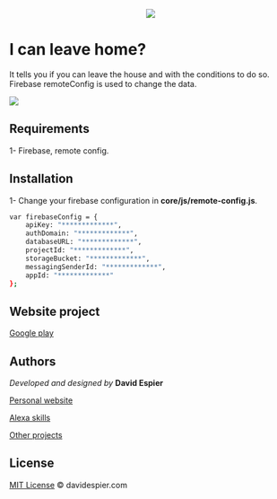 <p align="center">
  <img src="https://i.postimg.cc/httKjH8w/puedosalirdecasaweb.png">
</p>


# I can leave home?

It tells you if you can leave the house and with the conditions to do so.
Firebase remoteConfig is used to change the data.


<img src="http://davidespier.com/github/js-puedosalir/puedosalirdecasaweb.png">

## Requirements

  1- Firebase, remote config.
 

## Installation

  1- Change your firebase configuration in __core/js/remote-config.js__.
 
```bash
var firebaseConfig = {
    apiKey: "*************",
    authDomain: "*************",
    databaseURL: "*************",
    projectId: "*************",
    storageBucket: "*************",
    messagingSenderId: "*************",
    appId: "*************"
};
```

## Website project

[Google play](https://play.google.com/store/apps/details?id=com.davidespier.puedosalirdecasa)


## Authors

 *Developed and designed by*  **David Espier**


[Personal website](https://davidespier.com)

[Alexa skills](https://www.amazon.es/s?k=davidespier&i=alexa-skills)
        
[Other projects](https://github.com/davidespier?tab=repositories)


## License


[MIT License](https://choosealicense.com/licenses/mit/) © davidespier.com

